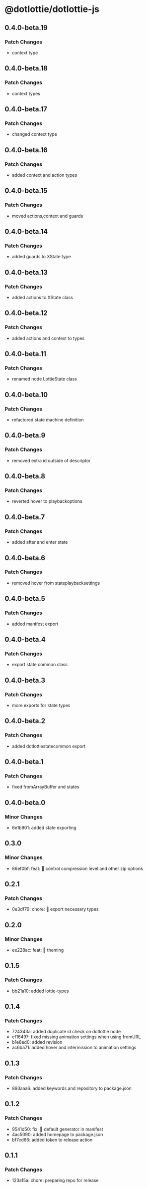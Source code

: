 # @dotlottie/dotlottie-js

## 0.4.0-beta.19

### Patch Changes

- context type

## 0.4.0-beta.18

### Patch Changes

- context types

## 0.4.0-beta.17

### Patch Changes

- changed context type

## 0.4.0-beta.16

### Patch Changes

- added context and action types

## 0.4.0-beta.15

### Patch Changes

- moved actions,context and guards

## 0.4.0-beta.14

### Patch Changes

- added guards to XState type

## 0.4.0-beta.13

### Patch Changes

- added actions to XState class

## 0.4.0-beta.12

### Patch Changes

- added actions and context to types

## 0.4.0-beta.11

### Patch Changes

- renamed node LottieState class

## 0.4.0-beta.10

### Patch Changes

- refactored state machine definition

## 0.4.0-beta.9

### Patch Changes

- removed extra id outside of descriptor

## 0.4.0-beta.8

### Patch Changes

- reverted hover to playbackoptions

## 0.4.0-beta.7

### Patch Changes

- added after and enter state

## 0.4.0-beta.6

### Patch Changes

- removed hover from stateplaybacksettings

## 0.4.0-beta.5

### Patch Changes

- added manifest export

## 0.4.0-beta.4

### Patch Changes

- export state common class

## 0.4.0-beta.3

### Patch Changes

- more exports for state types

## 0.4.0-beta.2

### Patch Changes

- added dotlottiestatecommon export

## 0.4.0-beta.1

### Patch Changes

- fixed fromArrayBuffer and states

## 0.4.0-beta.0

### Minor Changes

- 6e1b901: added state exporting

## 0.3.0

### Minor Changes

- 86ef0bf: feat: 🎸 control compression level and other zip options

## 0.2.1

### Patch Changes

- 0e3df79: chore: 🤖 export necessary types

## 0.2.0

### Minor Changes

- ee228ac: feat: 🎸 theming

## 0.1.5

### Patch Changes

- bb21a10: added lottie-types

## 0.1.4

### Patch Changes

- 724343a: added duplicate id check on dotlottie node
- cf16497: fixed missing animation settings when using fromURL
- b1e8ed0: added revision
- ac6ba71: added hover and intermission to animation settings

## 0.1.3

### Patch Changes

- 893aaa6: added keywords and repository to package.json

## 0.1.2

### Patch Changes

- 9541d50: fix: 🐛 default generator in manifest
- 4ac5090: added homepage to package.json
- bf7cd66: added token to release action

## 0.1.1

### Patch Changes

- 123a15a: chore: preparing repo for release
